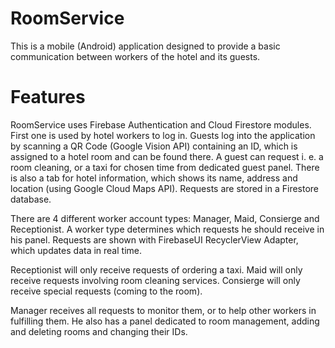 # RoomService 
This is a mobile (Android) application designed to provide a basic communication between workers of the hotel and its guests.
#



# Features

RoomService uses Firebase Authentication and Cloud Firestore modules. First one is used by hotel workers to log in. Guests log into the application by scanning a QR Code (Google Vision API) containing an ID, which is assigned to a hotel room and can be found there. A guest can request i. e. a room cleaning, or a taxi for chosen time from dedicated guest panel. There is also a tab for hotel information, which shows its name, address and location (using Google Cloud Maps API). Requests are stored in a Firestore database.

There are 4 different worker account types: Manager, Maid, Consierge and Receptionist. A worker type determines which requests he should receive in his panel. Requests are shown with FirebaseUI RecyclerView Adapter, which updates data in real time.

Receptionist will only receive requests of ordering a taxi.
Maid will only receive requests involving room cleaning services.
Consierge will only receive special requests (coming to the room).

Manager receives all requests to monitor them, or to help other workers in fulfilling them. He also has a panel dedicated to room management, adding and deleting rooms and changing their IDs.
